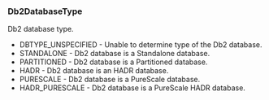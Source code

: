 ### Db2DatabaseType
Db2 database type.

- DBTYPE_UNSPECIFIED - Unable to determine type of the Db2 database.
- STANDALONE - Db2 database is a Standalone database.
- PARTITIONED - Db2 database is a Partitioned database.
- HADR - Db2 database is an HADR database.
- PURESCALE - Db2 database is a PureScale database.
- HADR_PURESCALE - Db2 database is a PureScale HADR database.
